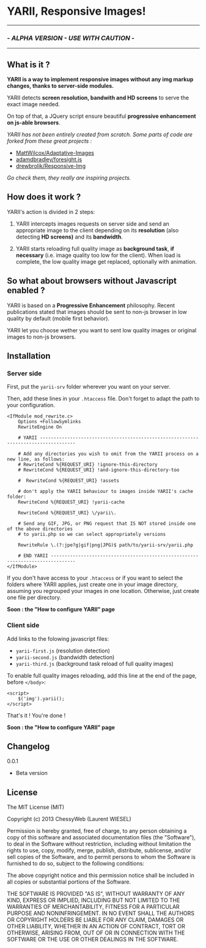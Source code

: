 # YARII, Responsive Images! #
----------
### *- ALPHA VERSION - USE WITH CAUTION -* ###
----------
## What is it ? ##
**YARII is a way to implement responsive images without any img markup changes, thanks to server-side modules.**

YARII detects **screen resolution, bandwith and HD screens** to serve the exact image needed.

On top of that, a JQuery script ensure beautiful **progressive enhancement on js-able browsers**.


*YARII has not been entirely created from scratch. Some parts of code are forked from these great projects :*

- [MattWilcox/Adaptative-Images](https://github.com/MattWilcox/Adaptive-Images "MattWilcox/Adaptative-Images")
- [adamdbradley/foresight.js](https://github.com/adamdbradley/foresight.js/ "adamdbradley/foresight.js")
- [drewbrolik/Responsive-Img](https://github.com/drewbrolik/Responsive-Img "drewbrolik/Responsive-Img")

*Go check them, they really are inspiring projects.*

## How does it work ? ##
YARII's action is divided in 2 steps: 

1. YARII intercepts images requests on server side and send an appropriate image to the client depending on  its **resolution** (also detecting **HD screens)** and its **bandwidth**.

2. YARII starts reloading full quality image as **background task**, **if necessary** (i.e. image quality too low for the client). When load is complete, the low quality image get replaced, optionally with animation.


## So what about browsers without Javascript enabled ? ##
YARII is based on a **Progressive Enhancement** philosophy. Recent publications stated that images should be sent to non-js browser in low quality by default (mobile first behavior).

YARII let you choose wether you want to sent low quality images or original images to non-js browsers.

<!-- But just remember that **YARII is able to detect searchbots like Google's**, so that the images sent to them are always in full quality, even if you choose mobile first approach. Your SEO is safe ! -->

## Installation ##
### Server side ###
First, put the `yarii-srv` folder wherever you want on your server.

Then, add these lines in your `.htaccess` file. Don't forget to adapt the path to your configuration.

    <IfModule mod_rewrite.c>
    	Options +FollowSymlinks
    	RewriteEngine On
    
    	# YARII -----------------------------------------------------------------------------------
    
    	# Add any directories you wish to omit from the YARII process on a new line, as follows:
    	# RewriteCond %{REQUEST_URI} !ignore-this-directory
    	# RewriteCond %{REQUEST_URI} !and-ignore-this-directory-too
    
    	#  RewriteCond %{REQUEST_URI} !assets
    
    	# don't apply the YARII behaviour to images inside YARII's cache folder:
    	RewriteCond %{REQUEST_URI} !yarii-cache
    
    	RewriteCond %{REQUEST_URI} \/yarii\.
    
    	# Send any GIF, JPG, or PNG request that IS NOT stored inside one of the above directories
    	# to yarii.php so we can select appropriately versions
    
    	RewriteRule \.(?:jpe?g|gif|png|JPG)$ path/to/yarii-srv/yarii.php
    
    	# END YARII -------------------------------------------------------------------------------
    </IfModule>

If you don't have access to your `.htaccess` or if you want to select the folders where YARII applies, just create one in your image directory, assuming you regrouped your images in one location. Otherwise, just create one file per directory.

<!--You can configure YARII by changing the values in `yarii-config.php`:-->
**Soon : the "How to configure YARII" page**
<!-- See the [how to configure YARII](http://path/to/yarii/config/section "How to configure YARII") section. -->

### Client side ###
Add links to the folowing javascript files:

- `yarii-first.js` (resolution detection)
- `yarii-second.js` (bandwidth detection)
- `yarii-third.js` (background task reload of full quality images)

To enable full quality images reloading, add this line at the end of the page, before `</body>`:
    
	<script>
    	$('img').yarii();
    </script>

That's it ! You're done !

<!-- To understand how you can configure YARII on the client side, see the [how to configure YARII](http://path/to/yarii/config/section "How to configure YARII") section. -->
**Soon : the "How to configure YARII" page**

## Changelog ##
0.0.1

- Beta version

## License ##
The MIT License (MIT)

Copyright (c) 2013 ChessyWeb (Laurent WIESEL)

Permission is hereby granted, free of charge, to any person obtaining a copy
of this software and associated documentation files (the "Software"), to deal
in the Software without restriction, including without limitation the rights
to use, copy, modify, merge, publish, distribute, sublicense, and/or sell
copies of the Software, and to permit persons to whom the Software is
furnished to do so, subject to the following conditions:

The above copyright notice and this permission notice shall be included in all
copies or substantial portions of the Software.

THE SOFTWARE IS PROVIDED "AS IS", WITHOUT WARRANTY OF ANY KIND, EXPRESS OR
IMPLIED, INCLUDING BUT NOT LIMITED TO THE WARRANTIES OF MERCHANTABILITY,
FITNESS FOR A PARTICULAR PURPOSE AND NONINFRINGEMENT. IN NO EVENT SHALL THE
AUTHORS OR COPYRIGHT HOLDERS BE LIABLE FOR ANY CLAIM, DAMAGES OR OTHER
LIABILITY, WHETHER IN AN ACTION OF CONTRACT, TORT OR OTHERWISE, ARISING FROM,
OUT OF OR IN CONNECTION WITH THE SOFTWARE OR THE USE OR OTHER DEALINGS IN THE
SOFTWARE.
